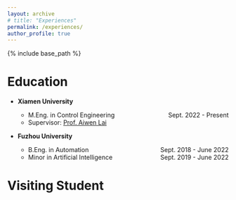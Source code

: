 ```yaml
---
layout: archive
# title: "Experiences"
permalink: /experiences/
author_profile: true
---
```


{% include base_path %}

# Education
- **Xiamen University**
    - M.Eng. in Control Engineering <span style="float:right"> Sept. 2022 - Present</span>
    - Supervisor: [Prof. Aiwen Lai](https://aivens123.github.io/aiwenlai.github.io/)

- **Fuzhou University**
    - B.Eng. in Automation <span style="float:right"> Sept. 2018 - June 2022</span>
    - Minor in Artificial Intelligence <span style="float:right"> Sept. 2019 - June 2022</span>

# Visiting Student
<!-- - **University of Angers**
    - Research Laboratory for Systems Engineering (LARIS) <span style="float:right"> Mar. 2024 - Apr. 2024</span>
    - Supervisor: [Prof. S&eacute;bastien Lahaye](http://perso-laris.univ-angers.fr/~lahaye/)

- **Czech Academy of Sciences**
    - Institute of Mathematics <span style="float:right"> Apr. 2024 - June 2024</span>
    - Supervisor: [Prof. Jan Komenda](https://www.math.cas.cz/index.php/members/researcher/50) -->
